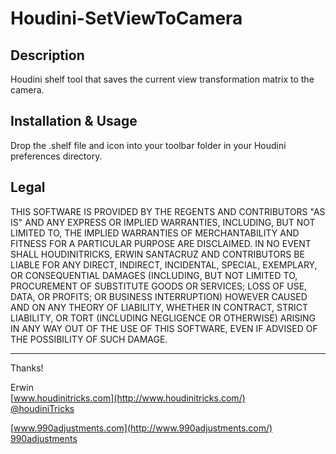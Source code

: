 Houdini-SetViewToCamera
=======================

Description
-----------

Houdini shelf tool that saves the current view transformation matrix to the camera.

Installation & Usage
--------------------

Drop the .shelf file and icon into your toolbar folder in your Houdini preferences directory.

Legal
-----

THIS SOFTWARE IS PROVIDED BY THE REGENTS AND CONTRIBUTORS "AS IS" AND ANY
EXPRESS OR IMPLIED WARRANTIES, INCLUDING, BUT NOT LIMITED TO, THE IMPLIED
WARRANTIES OF MERCHANTABILITY AND FITNESS FOR A PARTICULAR PURPOSE ARE
DISCLAIMED. IN NO EVENT SHALL HOUDINITRICKS, ERWIN SANTACRUZ AND CONTRIBUTORS
BE LIABLE FOR ANY DIRECT, INDIRECT, INCIDENTAL, SPECIAL, EXEMPLARY, OR CONSEQUENTIAL
DAMAGES (INCLUDING, BUT NOT LIMITED TO, PROCUREMENT OF SUBSTITUTE GOODS OR SERVICES;
LOSS OF USE, DATA, OR PROFITS; OR BUSINESS INTERRUPTION) HOWEVER CAUSED AND
ON ANY THEORY OF LIABILITY, WHETHER IN CONTRACT, STRICT LIABILITY, OR TORT
(INCLUDING NEGLIGENCE OR OTHERWISE) ARISING IN ANY WAY OUT OF THE USE OF THIS
SOFTWARE, EVEN IF ADVISED OF THE POSSIBILITY OF SUCH DAMAGE.

------------

Thanks!

Erwin  
[www.houdinitricks.com](http://www.houdinitricks.com/)  
[@houdiniTricks](http://www.twitter.com/houdinitricks/)

[www.990adjustments.com](http://www.990adjustments.com/)  
[990adjustments](http://www.twitter.com/990adjustments/)